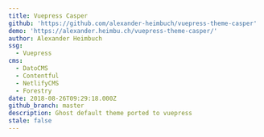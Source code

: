 ```yaml
---
title: Vuepress Casper
github: 'https://github.com/alexander-heimbuch/vuepress-theme-casper'
demo: 'https://alexander.heimbu.ch/vuepress-theme-casper/'
author: Alexander Heimbuch
ssg:
  - Vuepress
cms:
  - DatoCMS
  - Contentful
  - NetlifyCMS
  - Forestry
date: 2018-08-26T09:29:18.000Z
github_branch: master
description: Ghost default theme ported to vuepress
stale: false
---
```

